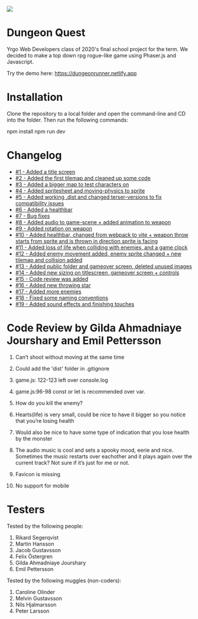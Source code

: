 ![](https://media0.giphy.com/media/9AooPIXbwxI40/giphy.gif?cid=ecf05e47v7wycaec03ddh4s2waezqop0kmu33gkv1qe4f1tb&rid=giphy.gif&ct=g)

# Dungeon Quest

Yrgo Web Developers class of 2020's final school project for the term.
We decided to make a top down rpg rogue-like game using Phaser.js and Javascript.

Try the demo here: https://dungeonrunner.netlify.app

# Installation

Clone the repository to a local folder and open the command-line and CD into the folder.
Then run the following commands:

npm install
npm run dev

# Changelog

- [#1 - Added a title screen](https://github.com/Icarium2/Level-Up/pull/1/commits/241cf2586a7f0d354492bea0ba19c1b99618a941)
- [#2 - Added the first tilemap and cleaned up some code](https://github.com/Icarium2/Level-Up/pull/3/commits/c9380b0cf1a49156f9eca94caaaf83b33e2ae6b9)
- [#3 - Added a bigger map to test characters on](https://github.com/Icarium2/Level-Up/pull/4/commits/01d961a0e1741dce4e153431a71f868cc377da79)
- [#4 - Added spritesheet and moving-physics to sprite](https://github.com/Icarium2/Level-Up/pull/5/commits/81e4164b270baab6a64baf04f090adb4b6915096)
- [#5 - Added working .dist and changed terser-versions to fix compatibility issues](https://github.com/Icarium2/Level-Up/pull/6/commits/a550ab51ebb8d0d6b29a69a37d8dcbe47a8ac1d8)
- [#6 - Added a healthbar](https://github.com/Icarium2/Level-Up/pull/7/commits/6ec5ab3da1bf80e4816541194a90c56a089d0eaf)
- [#7 - Bug fixes](https://github.com/Icarium2/Level-Up/pull/9/commits/82e28a4a68342372c9cd47e8c879a7e9545ca569)
- [#8 - Added audio to game-scene + added animation to weapon](https://github.com/Icarium2/Level-Up/pull/10/commits/6d592870dbb1eb2cbc699ee66792499e131d3447)
- [#9 - Added rotation on weapon](https://github.com/Icarium2/Level-Up/pull/11/commits/992625720ffdb8e8d101d1089648e16a65e0d05f)
- [#10 - Added healthbar, changed from webpack to vite + weapon throw starts from sprite and is thrown in direction sprite is facing](https://github.com/Icarium2/Level-Up/pull/12)
- [#11 - Added loss of life when colliding with enemies, and a game clock](https://github.com/Icarium2/Level-Up/pull/13/commits/1c3db19349593d3b229607c7fb24c7e7d89916a3)
- [#12 - Added enemy movement added, enemy sprite changed + new tilemap and collision added](https://github.com/Icarium2/Level-Up/pull/15/commits)
- [#13 - Added public folder and gameover screen, deleted unused images](https://github.com/Icarium2/Level-Up/pull/16/commits)
- [#14 - Added new sizing on titlescreen, gameover screen + controls](https://github.com/Icarium2/Level-Up/pull/17/commits/bbe8a638f712337940d87b5e9816eda3b2186823)
- [#15 - Code review was added](https://github.com/Icarium2/Level-Up/pull/18/commits/d296186c146a60ebd8c9106697c398752096e2c2)
- [#16 - Added new throwing star](https://github.com/Icarium2/Level-Up/pull/19/commits/e60d6cab01f7ecfb5488b4baee29ecf688fb3d8c)
- [#17 - Added more enemies](https://github.com/Icarium2/Level-Up/pull/20/commits/e8a6c22626844d40e15c88a86e48a49c247492de)
- [#18 - Fixed some naming conventions](https://github.com/Icarium2/Level-Up/pull/21/commits/4af46d0bfe66fd54724e41eabbfd1455e65dd996)
- [#19 - Added sound effects and finishing touches](https://github.com/Icarium2/Level-Up/pull/22/commits/e97986507a4472ed01f290faee390fa6aefbac8f)

# Code Review by Gilda Ahmadniaye Jourshary and Emil Pettersson

1. Can’t shoot without moving at the same time

2. Could add the 'dist' folder in .gitignore

3. game.js: 122-123 left over console.log 

4. game.js:96-98 const or let is recommended over var.

5. How do you kill the enemy?
 
6. Hearts(life) is very small, could be nice to have it bigger so you notice that you’re losing health 

7. Would also be nice to have some type of indication that you lose health by the monster

8. The audio music is cool and sets a spooky mood, eerie and nice. Sometimes the music restarts over eachother and it plays again over the current track? Not sure if it’s just for me or not. 

9. Favicon is missing

10. No support for mobile

# Testers

Tested by the following people:


1. Rikard Segerqvist
2. Martin Hansson
3. Jacob Gustavsson
4. Felix Östergren
5. Gilda Ahmadniaye Jourshary
6. Emil Pettersson


Tested by the following muggles (non-coders):

1. Caroline Olinder
2. Melvin Gustavsson
3. Nils Hjalmarsson
4. Peter Larsson

```

```
